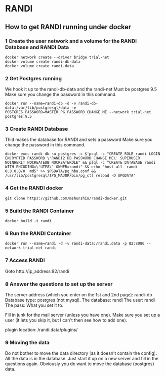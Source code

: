# RANDI

## How to get RANDI running under docker

### 1 Create the user network and a volume for the RANDI Database and RANDI Data

```
docker network create --driver bridge trial-net
docker volume create randi-db-data
docker volume create randi-data
```

### 2 Get Postgres running

We hook it up to the randi-db-data and the randi-net
Must be postgres 9.5
Make sure you change the password in this command.

```
docker run --name=randi-db -d -v randi-db-data:/var/lib/postgresql/data -e POSTGRES_PASSWORD=MASTER_PG_PASSWORD_CHANGE_ME --network trial-net postgres:9.5
```

### 3 Create RANDI Database
Thid makes the database for RANDI and sets a password
Make sure you change the password in this command.

```
docker exec randi-db su postgres -c $'psql -c "CREATE ROLE randi LOGIN ENCRYPTED PASSWORD \'RANDI2_DB_PASSWORD_CHANGE_ME\' SUPERUSER NOINHERIT NOCREATEDB NOCREATEROLE" && psql -c "CREATE DATABASE randi WITH ENCODING=\'UTF8\' OWNER=randi" && echo "host all  randi    0.0.0.0/0  md5" >> $PGDATA/pg_hba.conf && /usr/lib/postgresql/$PG_MAJOR/bin/pg_ctl reload -D $PGDATA'
```

### 4 Get the RANDI docker

```
git clone https://github.com/mshunshin/randi-docker.git
```

### 5 Build the RANDI Container

```
docker build -t randi .
```

### 6 Run the RANDI Container

```
docker run --name=randi -d -v randi-data:/randi.data -p 82:8080 --network trial-net randi
```

### 7 Access RANDI

Goto http://ip_address:82/randi

### 8 Answer the questions to set up the server
The server address (which you enter on the 1st and 2nd page): randi-db
Database type: postgres (not mysql).
The database: randi
The user: randi
The pass: What you set it to.


Fill in junk for the mail server (unless you have one).
Make sure you set up a user (it lets you skip it, but I can't then see how to add one).

plugin location: /randi.data/plugins/

### 9 Moving the data
Do not bother to move the data directory (as it doesn't contain the config). All the data is in the database.
Just start it up on a new server and fill in the questions again.
Obviously you do want to move the database (postgres) data.





